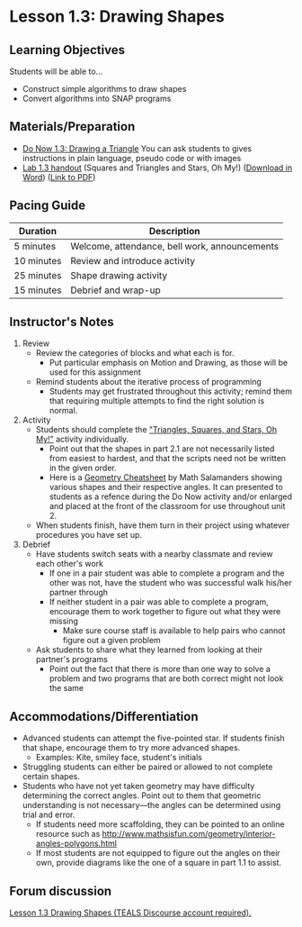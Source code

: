<!--- REVISED -->
# Lesson 1.3: Drawing Shapes

## Learning Objectives

Students will be able to...

-   Construct simple algorithms to draw shapes
-   Convert algorithms into SNAP programs

## Materials/Preparation

-   [Do Now 1.3: Drawing a Triangle](do_now_13.md) You can ask students to gives instructions in plain language, pseudo code or with images
-   [Lab 1.3 handout](lab_13.md) (Squares and Triangles and Stars, Oh My!) ([Download in Word](https://tealsk12.gitbooks.io/introduction-to-computer-science/content/Unit%201%20Word/Lab%201.3%20Squares%20Triangles.docx)) ([Link to PDF](https://tealsk12.gitbooks.io/introduction-to-computer-science/content/Unit%201%20PDF/Lab%201.3%20Squares%20Triangles.pdf))

## Pacing Guide

| Duration   | Description                                   |
| ---------- | --------------------------------------------- |
| 5 minutes  | Welcome, attendance, bell work, announcements |
| 10 minutes | Review and introduce activity                 |
| 25 minutes | Shape drawing activity                        |
| 15 minutes | Debrief and wrap-up                           |

## Instructor's Notes

1.  Review
    -   Review the categories of blocks and what each is for.
        -   Put particular emphasis on Motion and Drawing, as those will be used for this assignment
    -   Remind students about the iterative process of programming
        -   Students may get frustrated throughout this activity; remind them that requiring multiple attempts to find the right solution is normal.
2.  Activity
    -   Students should complete the ["Triangles, Squares, and Stars, Oh My!"](lab_13.md) activity individually.
        -   Point out that the shapes in part 2.1 are not necessarily listed from easiest to hardest, and that the scripts need not be written in the given order.
        -  Here is a [Geometry Cheatsheet](https://www.math-salamanders.com/image-files/geometry-cheat-sheet-2-2d-shapes.gif) by Math Salamanders showing various shapes and their respective angles. It can presented to students as a refence during the Do Now activity and/or enlarged and placed at the front of the classroom for use throughout unit 2.
    -   When students finish, have them turn in their project using whatever procedures you have set up.
3.  Debrief
    -   Have students switch seats with a nearby classmate and review each other's work
        -   If one in a pair student was able to complete a program and the other was not, have the student who was successful walk his/her partner through
        -   If neither student in a pair was able to complete a program, encourage them to work together to figure out what they were missing
            -   Make sure course staff is available to help pairs who cannot figure out a given problem
    -   Ask students to share what they learned from looking at their partner's programs
        -   Point out the fact that there is more than one way to solve a problem and two programs that are both correct might not look the same

## Accommodations/Differentiation

-   Advanced students can attempt the five-pointed star. If students finish that shape, encourage them to try more advanced shapes.
    -   Examples: Kite, smiley face, student's initials
-   Struggling students can either be paired or allowed to not complete certain shapes.
-   Students who have not yet taken geometry may have difficulty determining the correct angles. Point out to them that geometric understanding is not necessary—the angles can be determined using trial and error.
    -   If students need more scaffolding, they can be pointed to an online resource such as <http://www.mathsisfun.com/geometry/interior-angles-polygons.html>
    -   If most students are not equipped to figure out the angles on their own, provide diagrams like the one of a square in part 1.1 to assist.

## Forum discussion

<a href="http://forums.tealsk12.org/c/unit-1-snap-basics/lesson-1-3-drawing-shapes" target="_blank">
Lesson 1.3 Drawing Shapes (TEALS Discourse account required).</a>
